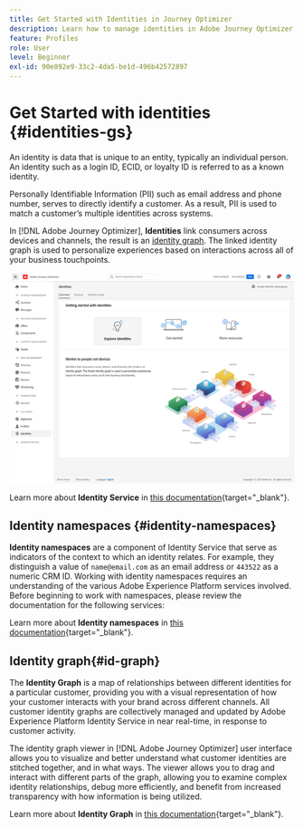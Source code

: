 ```yaml
---
title: Get Started with Identities in Journey Optimizer
description: Learn how to manage identities in Adobe Journey Optimizer
feature: Profiles
role: User
level: Beginner
exl-id: 90e892e9-33c2-4da5-be1d-496b42572897
---
```

# Get Started with identities {#identities-gs}

An identity is data that is unique to an entity, typically an individual person. An identity such as a login ID, ECID, or loyalty ID is referred to as a known identity.

Personally Identifiable Information (PII) such as email address and phone number, serves to directly identify a customer. As a result, PII is used to match a customer’s multiple identities across systems.

In [!DNL Adobe Journey Optimizer], **Identities** link consumers across devices and channels, the result is an [identity graph](#id-graph). The linked identity graph is used to personalize experiences based on interactions across all of your business touchpoints.

![](../assets/identities-home.png)

Learn more about **Identity Service** in [this documentation](https://experienceleague.adobe.com/docs/experience-platform/identity/home.html){target="_blank"}.

## Identity namespaces {#identity-namespaces}

**Identity namespaces** are a component of Identity Service that serve as indicators of the context to which an identity relates. For example, they distinguish a value of `name@email.com` as an email address or `443522` as a numeric CRM ID. Working with identity namespaces requires an understanding of the various Adobe Experience Platform services involved. Before beginning to work with namespaces, please review the documentation for the following services:

Learn more about **Identity namespaces** in [this documentation](https://experienceleague.adobe.com/docs/experience-platform/identity/namespaces.html){target="_blank"}.

## Identity graph{#id-graph}

The **Identity Graph** is a map of relationships between different identities for a particular customer, providing you with a visual representation of how your customer interacts with your brand across different channels. All customer identity graphs are collectively managed and updated by Adobe Experience Platform Identity Service in near real-time, in response to customer activity.

The identity graph viewer in [!DNL Adobe Journey Optimizer] user interface allows you to visualize and better understand what customer identities are stitched together, and in what ways. The viewer allows you to drag and interact with different parts of the graph, allowing you to examine complex identity relationships, debug more efficiently, and benefit from increased transparency with how information is being utilized.

Learn more about **Identity Graph** in [this documentation](https://experienceleague.adobe.com/docs/experience-platform/identity/ui/identity-graph-viewer.html){target="_blank"}.
